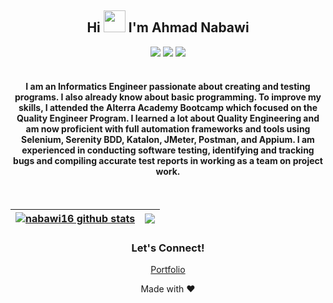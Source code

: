 <h2 align="center"> Hi
<img src="https://raw.githubusercontent.com/iampavangandhi/iampavangandhi/master/gifs/Hi.gif" width=35 />
 I'm Ahmad Nabawi
</h2>
  
<div align="center">
<a href="mailto:a.nabawi16@gmail.com"> <img src="http://img.shields.io/badge/-Gmail-D14836?style=flat&logo=gmail&logoColor=white"></a>
<a href="https://www.linkedin.com/in/ahmad-nabawi-2448341b4/"><img src="http://img.shields.io/badge/-LinkedIn-%230077B5.svg?style=flat&logo=linkedin&logoColor=white"></a>
<a href="https://t.me/Nabawi16"><img src="http://img.shields.io/badge/-Telegram-2CA5E0?style=flat&logo=telegram&logoColor=white"></a>
</div>
<br />

<h4 align="center">I am an Informatics Engineer passionate about creating and testing programs. I also already know about basic programming. To improve my skills, I attended the Alterra Academy Bootcamp which focused on the Quality Engineer Program. I learned a lot about Quality Engineering and am now proficient with full automation frameworks and tools using Selenium, Serenity BDD, Katalon, JMeter, Postman, and Appium. I am experienced in conducting software testing, identifying and tracking bugs and compiling accurate test reports in working as a team on project work.
</h4>
<br/>

| <a href="https://github.com/nabawi16/github-readme-stats"><img align="center" src="https://github-readme-stats.vercel.app/api?username=nabawi16&show_icons=true&theme=tokyonight&locale=en" alt="nabawi16 github stats" /></a> | <a href="https://github.com/nabawi16/github-readme-stats"><img align="center" src="https://github-readme-stats.vercel.app/api/top-langs?username=nabawi16&show_icons=true&theme=tokyonight&locale=en&layout=compact" /></a> |
| ------------- | ------------- |

<!-- Contact and Follow -->
<h3 align="center">Let's Connect!</h3>
<p align="center">
  <a href="https://nabawi-portfolio.infinityfreeapp.com/?i=1">Portfolio</a>
</p>

<!-- Footer -->
<p align="center">Made with ❤️</p>
